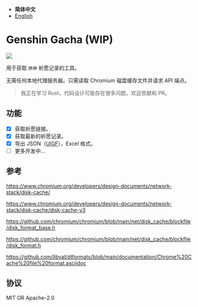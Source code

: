 - **简体中文**
- [English](README-EN.md)

# Genshin Gacha (WIP)

<p>
<a href="https://github.com/lgou2w/genshin-gacha/actions"><img src="https://img.shields.io/github/workflow/status/lgou2w/genshin-gacha/Build?logo=github&style=flat-square"/></a>
</p>

用于获取 `原神` 祈愿记录的工具。

无需任何本地代理服务器。只需读取 Chromium 磁盘缓存文件并请求 API 端点。

> 我正在学习 Rust，代码设计可能存在很多问题。欢迎贡献和 PR。

## 功能

- [x] 获取祈愿链接。
- [x] 获取最新的祈愿记录。
- [x] 导出 JSON（[UIGF](https://www.snapgenshin.com/development/UIGF.html)），Excel 格式。
- [ ] 更多开发中...

## 参考

https://www.chromium.org/developers/design-documents/network-stack/disk-cache/

https://www.chromium.org/developers/design-documents/network-stack/disk-cache/disk-cache-v3

https://github.com/chromium/chromium/blob/main/net/disk_cache/blockfile/disk_format_base.h

https://github.com/chromium/chromium/blob/main/net/disk_cache/blockfile/disk_format.h

https://github.com/libyal/dtformats/blob/main/documentation/Chrome%20Cache%20file%20format.asciidoc

## 协议

MIT OR Apache-2.0
